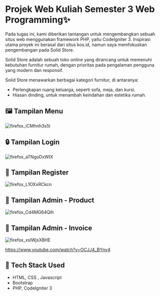 # Projek Web Kuliah Semester 3 Web Programming✨
Pada tugas ini, kami diberikan tantangan untuk mengembangkan sebuah situs web menggunakan framework PHP, yaitu CodeIgniter 3. Inspirasi utama proyek ini berasal dari situs kos.id, namun saya memfokuskan pengembangan pada Solid Store.

Solid Store adalah sebuah toko online yang dirancang untuk memenuhi kebutuhan furnitur rumah, dengan prioritas pada pengalaman pengguna yang modern dan responsif.

Solid Store menawarkan berbagai kategori furnitur, di antaranya:

- Perlengkapan ruang keluarga, seperti sofa, meja, dan kursi.
- Hiasan dinding, untuk menambah keindahan dan estetika rumah.


## 🖼️ Tampilan Menu
![firefox_iCMhnh3s5l](https://github.com/user-attachments/assets/ee774384-c8e3-4cad-815b-21ca34ddae14)

## 🔒 Tampilan Login
![firefox_aTNgoDxWIX](https://github.com/user-attachments/assets/1f658d1a-5afb-4442-be7c-287d5428ca9b)

## 📝 Tampilan Register
![firefox_L1OXxRCkcn](https://github.com/user-attachments/assets/64e4acc8-851e-410f-821c-c51fe845136b)

## 🛒 Tampilan Admin - Product
![firefox_Cd4MG64Qih](https://github.com/user-attachments/assets/edc5e192-20f2-4604-aeef-dade8c842583)

## 📜 Tampilan Admin - Invoice
![firefox_xslWjsX8HE](https://github.com/user-attachments/assets/9fbf6a35-5798-4e58-bed9-c246cbe5e44b)

https://www.youtube.com/watch?v=OCJJ4_BYnv4




## 🚀 Tech Stack Used
- HTML, CSS , Javascript
- Bootstrap
- PHP, CodeIgniter 3

